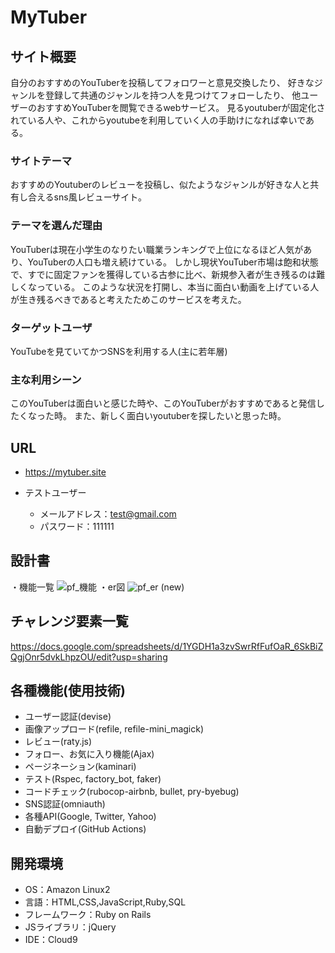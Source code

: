 # MyTuber

## サイト概要
自分のおすすめのYouTuberを投稿してフォロワーと意見交換したり、
好きなジャンルを登録して共通のジャンルを持つ人を見つけてフォローしたり、
他ユーザーのおすすめYouTuberを閲覧できるwebサービス。
見るyoutuberが固定化されている人や、これからyoutubeを利用していく人の手助けになれば幸いである。

### サイトテーマ
おすすめのYoutuberのレビューを投稿し、似たようなジャンルが好きな人と共有し合えるsns風レビューサイト。

### テーマを選んだ理由
YouTuberは現在小学生のなりたい職業ランキングで上位になるほど人気があり、YouTuberの人口も増え続けている。
しかし現状YouTuber市場は飽和状態で、すでに固定ファンを獲得している古参に比べ、新規参入者が生き残るのは難しくなっている。
このような状況を打開し、本当に面白い動画を上げている人が生き残るべきであると考えたためこのサービスを考えた。

### ターゲットユーザ
YouTubeを見ていてかつSNSを利用する人(主に若年層)

### 主な利用シーン
このYouTuberは面白いと感じた時や、このYouTuberがおすすめであると発信したくなった時。
また、新しく面白いyoutuberを探したいと思った時。

## URL
- https://mytuber.site

- テストユーザー
    - メールアドレス：test@gmail.com
    - パスワード：111111

## 設計書
・機能一覧
![pf_機能](https://user-images.githubusercontent.com/85055215/128303781-ccaadd78-d73d-4e41-af65-be81a87ea330.jpg)
・er図
![pf_er (new)](https://user-images.githubusercontent.com/85055215/134434936-b5c5881e-dd24-4de5-8690-0e20c4a939b3.png)

## チャレンジ要素一覧
https://docs.google.com/spreadsheets/d/1YGDH1a3zvSwrRfFufOaR_6SkBiZQgjOnr5dvkLhpzOU/edit?usp=sharing

## 各種機能(使用技術)
- ユーザー認証(devise)
- 画像アップロード(refile, refile-mini_magick)
- レビュー(raty.js)
- フォロー、お気に入り機能(Ajax)
- ページネーション(kaminari)
- テスト(Rspec, factory_bot, faker)
- コードチェック(rubocop-airbnb, bullet, pry-byebug)
- SNS認証(omniauth)
- 各種API(Google, Twitter, Yahoo)
- 自動デプロイ(GitHub Actions)

## 開発環境
- OS：Amazon Linux2
- 言語：HTML,CSS,JavaScript,Ruby,SQL
- フレームワーク：Ruby on Rails
- JSライブラリ：jQuery
- IDE：Cloud9
